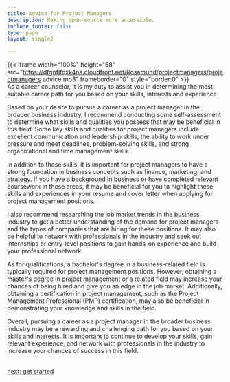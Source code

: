 ```yaml
---
title: Advice for Project Managers
description: Making open-source more accessible.
include_footer: false
type: page
layout: single2

---
```


{{< iframe width="100%" height="58" src="https://dfgnflfqxk4ps.cloudfront.net/Rosamund/projectmanagers/projectmanagers advice.mp3" frameborder="0" style="border:0" >}}<br>
As a career counselor, it is my duty to assist you in determining the most suitable career path for you based on your skills, interests and experience.

Based on your desire to pursue a career as a project manager in the broader business industry, I recommend conducting some self-assessment to determine what skills and qualities you possess that may be beneficial in this field. Some key skills and qualities for project managers include excellent communication and leadership skills, the ability to work under pressure and meet deadlines, problem-solving skills, and strong organizational and time management skills.

In addition to these skills, it is important for project managers to have a strong foundation in business concepts such as finance, marketing, and strategy. If you have a background in business or have completed relevant coursework in these areas, it may be beneficial for you to highlight these skills and experiences in your resume and cover letter when applying for project management positions.

I also recommend researching the job market trends in the business industry to get a better understanding of the demand for project managers and the types of companies that are hiring for these positions. It may also be helpful to network with professionals in the industry and seek out internships or entry-level positions to gain hands-on experience and build your professional network.

As for qualifications, a bachelor's degree in a business-related field is typically required for project management positions. However, obtaining a master's degree in project management or a related field may increase your chances of being hired and give you an edge in the job market. Additionally, obtaining a certification in project management, such as the Project Management Professional (PMP) certification, may also be beneficial in demonstrating your knowledge and skills in the field.

Overall, pursuing a career as a project manager in the broader business industry may be a rewarding and challenging path for you based on your skills and interests. It is important to continue to develop your skills, gain relevant experience, and network with professionals in the industry to increase your chances of success in this field.

<br>
<a href="https://insights.workdojos.com/projectmanagers/start">next: get started</a>
</p>
